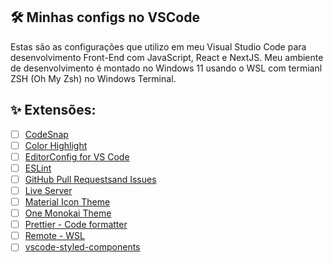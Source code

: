 ## :hammer_and_wrench: Minhas configs no VSCode

Estas são as configurações que utilizo em meu Visual Studio Code para desenvolvimento Front-End com JavaScript, React e NextJS.
Meu ambiente de desenvolvimento é montado no Windows 11 usando o WSL com termianl ZSH (Oh My Zsh) no Windows Terminal.

## ✨ Extensões:

- [ ] [CodeSnap](https://marketplace.visualstudio.com/items?itemName=adpyke.codesnap)
- [ ] [Color Highlight](https://marketplace.visualstudio.com/items?itemName=naumovs.color-highlight)
- [ ] [EditorConfig for VS Code](https://marketplace.visualstudio.com/items?itemName=EditorConfig.EditorConfig)
- [ ] [ESLint](https://marketplace.visualstudio.com/items?itemName=dbaeumer.vscode-eslint)
- [ ] [GitHub Pull Requestsand Issues](https://marketplace.visualstudio.com/items?itemName=GitHub.vscode-pull-request-github)
- [ ] [Live Server](https://marketplace.visualstudio.com/items?itemName=ritwickdey.LiveServer)
- [ ] [Material Icon Theme](https://marketplace.visualstudio.com/items?itemName=PKief.material-icon-theme)
- [ ] [One Monokai Theme](https://marketplace.visualstudio.com/items?itemName=azemoh.one-monokai)
- [ ] [Prettier - Code formatter](https://marketplace.visualstudio.com/items?itemName=SimonSiefke.prettier-vscode)
- [ ] [Remote - WSL](https://marketplace.visualstudio.com/items?itemName=ms-vscode-remote.remote-wsl)
- [ ] [vscode-styled-components](https://marketplace.visualstudio.com/items?itemName=jpoissonnier.vscode-styled-components)
